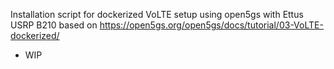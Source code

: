 Installation script for dockerized VoLTE setup using open5gs with Ettus USRP B210
based on https://open5gs.org/open5gs/docs/tutorial/03-VoLTE-dockerized/

* WIP
